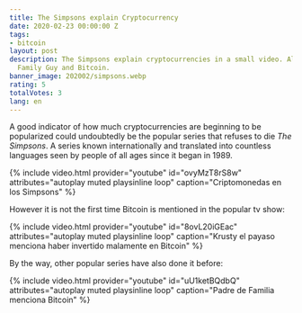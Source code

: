 ```yaml
---
title: The Simpsons explain Cryptocurrency
date: 2020-02-23 00:00:00 Z
tags:
- bitcoin
layout: post
description: The Simpsons explain cryptocurrencies in a small video. Also video of
  Family Guy and Bitcoin.
banner_image: 202002/simpsons.webp
rating: 5
totalVotes: 3
lang: en
---
```


A good indicator of how much cryptocurrencies are beginning to be popularized could undoubtedly be the popular series that refuses to die *The Simpsons*. A series known internationally and translated into countless languages ​​seen by people of all ages since it began in 1989.

{% include video.html provider="youtube" id="ovyMzT8rS8w" attributes="autoplay muted playsinline loop" caption="Criptomonedas en los Simpsons" %}

However it is not the first time Bitcoin is mentioned in the popular tv show:

{% include video.html provider="youtube" id="8ovL20iGEac" attributes="autoplay muted playsinline loop" caption="Krusty el payaso menciona haber invertido malamente en Bitcoin" %}

By the way, other popular series have also done it before:

{% include video.html provider="youtube" id="uU1ketBQdbQ" attributes="autoplay muted playsinline loop" caption="Padre de Familia menciona Bitcoin" %}

